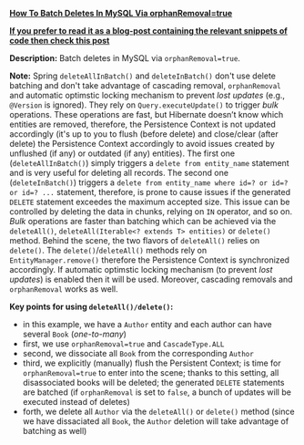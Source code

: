 **[How To Batch Deletes In MySQL Via orphanRemoval=true](https://github.com/andreipall/Spring-Boot-JPA/tree/master/HibernateSpringBootBatchDeleteOrphanRemoval)**
 
<b><a href="https://persistencelayer.wixsite.com/springboot-hibernate/post/how-to-batch-deletes-in-mysql-via-orphanremoval-true">If you prefer to read it as a blog-post containing the relevant snippets of code then check this post</a></b>
 
**Description:** Batch deletes in MySQL via `orphanRemoval=true`.

**Note:** Spring `deleteAllInBatch()` and `deleteInBatch()` don't use delete batching and don't take advantage of cascading removal, `orphanRemoval` and automatic optimstic locking mechanism to prevent *lost updates* (e.g., `@Version` is ignored). They rely on `Query.executeUpdate()` to trigger *bulk* operations. These operations are fast, but Hibernate doesn’t know which entities are removed, therefore, the Persistence Context is not updated accordingly (it's up to you to flush (before delete) and close/clear (after delete) the Persistence Context accordingly to avoid issues created by unflushed (if any) or outdated (if any) entities). The first one (`deleteAllInBatch()`) simply triggers a `delete from entity_name` statement and is very useful for deleting all records. The second one (`deleteInBatch()`) triggers a `delete from entity_name where id=? or id=? or id=? ...` statement, therefore, is prone to cause issues if the generated `DELETE` statement exceedes the maximum accepted size. This issue can be controlled by deleting the data in chunks, relying on `IN` operator, and so on. *Bulk* operations are faster than batching which can be achieved via the `deleteAll()`, `deleteAll(Iterable<? extends T> entities)` or `delete()` method. Behind the scene, the two flavors of `deleteAll()` relies on `delete()`. The `delete()`/`deleteAll()` methods rely on `EntityManager.remove()` therefore the Persistence Context is synchronized accordingly. If automatic optimstic locking mechanism (to prevent *lost updates*) is enabled then it will be used. Moreover, cascading removals and `orphanRemoval` works as well.

**Key points for using `deleteAll()/delete()`:**
- in this example, we have a `Author` entity and each author can have several `Book` (*one-to-many*)
- first, we use `orphanRemoval=true` and `CascadeType.ALL`
- second, we dissociate all `Book` from the corresponding `Author`
- third, we explicitly (manually) flush the Persistent Context; is time for `orphanRemoval=true` to enter into the scene; thanks to this setting, all disassociated books will be deleted; the generated `DELETE` statements are batched (if `orphanRemoval` is set to `false`, a bunch of updates will be executed instead of deletes)
- forth, we delete all `Author` via the `deleteAll()` or `delete()` method (since we have dissaciated all `Book`, the `Author` deletion will take advantage of batching as well)
